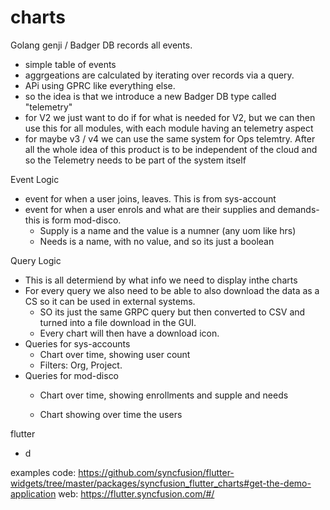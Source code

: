 # charts

Golang genji / Badger DB records all events.
- simple table of events
- aggrgeations are calculated by iterating over records via a query.
- APi using GPRC like everything else.
- so the idea is that we introduce a new Badger DB type called "telemetry"
- for V2 we just want to do if for what is needed for V2, but we can then use this for all modules, with each module having an telemetry aspect
- for maybe v3 / v4 we can use the same system for Ops telemtry. After all the whole idea of this product is to be independent of the cloud and so the Telemetry needs to be part of the system itself

Event Logic
- event for when a user joins, leaves. This is from sys-account
- event for when a user enrols and what are their supplies and demands- this is form mod-disco.
	- Supply is a name and the value is a numner (any uom like hrs)
	- Needs is a name, with no value, and so its just a boolean

Query Logic
- This is all determiend by what info we need to display inthe charts
- For every query we also need to be able to also download the data as a CS so it can be used in external systems.
	- SO its just the same GRPC query but then converted to CSV and turned into a file download in the GUI.
	- Every chart will then have a download icon.
- Queries for sys-accounts
	- Chart over time, showing user count
	- Filters: Org, Project.
- Queries for mod-disco
	- Chart over time, showing enrollments and supple and needs

	- Chart showing over time the users

flutter
- d

examples
code: https://github.com/syncfusion/flutter-widgets/tree/master/packages/syncfusion_flutter_charts#get-the-demo-application
web: https://flutter.syncfusion.com/#/


